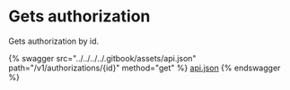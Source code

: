 # Gets authorization

Gets authorization by id.

{% swagger src="../../../../.gitbook/assets/api.json" path="/v1/authorizations/{id}" method="get" %}
[api.json](../../../../.gitbook/assets/api.json)
{% endswagger %}
